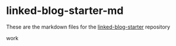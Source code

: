 # linked-blog-starter-md
These are the markdown files for the [linked-blog-starter](https://github.com/matthewwong525/linked-blog-starter) repository

work